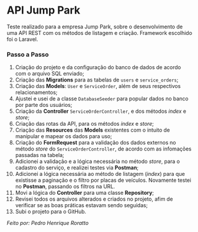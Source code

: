 # API Jump Park

Teste realizado para a empresa Jump Park, sobre o desenvolvimento de uma API REST com os métodos de listagem e criação. 
Framework escolhido foi o Laravel.

### Passo a Passo 

1. Criação do projeto e da configuração do banco de dados de acordo com o arquivo SQL enviado;
2. Criação das **Migrations** para as tabelas de `users` e `service_orders`;
3. Criação das **Models**: `User` e `ServiceOrder`, além de seus respectivos relacionamentos;
4. Ajustei e usei de a classe `DatabaseSeeder` para popular dados no banco por parte dos usuários;
5. Criação da **Controller** `ServiceOrderController`, e dos métodos *index* e *store*;
6. Criação das rotas da API, para os métodos *index* e *store*;
7. Criação das **Resources** das **Models** existentes com o intuito de manipular e mapear os dados para uso;
8. Criação do **FormRequest** para a validação dos dados externos no método *store* do `ServiceOrderController`, de acordo com as infomações passadas na tabela;
9. Adicionei a validação e a lógica necessária no método *store*, para o cadastro do serviço, e realizei testes via **Postman**;
10. Adicionei a lógica necessária ao método de listagem (*index*) para que existisse a paginação e o filtro por placas de veículos. Novamente testei no **Postman**, passando os filtros na URL.
11. Movi a lógica do **Controller** para uma classe **Repository**;
12. Revisei todos os arquivos alterados e criados no projeto, afim de verificar se as boas práticas estavam sendo seguidas;
13. Subi o projeto para o GitHub. 

*Feito por: Pedro Henrique Roratto*
